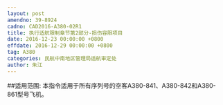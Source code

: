 ```yaml
---
layout: post
amendno: 39-8924
cadno: CAD2016-A380-02R1
title: 执行适航限制章节第2部分-损伤容限项目
date: 2016-12-23 00:00:00 +0800
effdate: 2016-12-29 00:00:00 +0800
tag: A380
categories: 民航中南地区管理局适航审定处
author: 朱江
---
```


##适用范围:
本指令适用于所有序列号的空客A380-841、A380-842和A380-861型号飞机。

